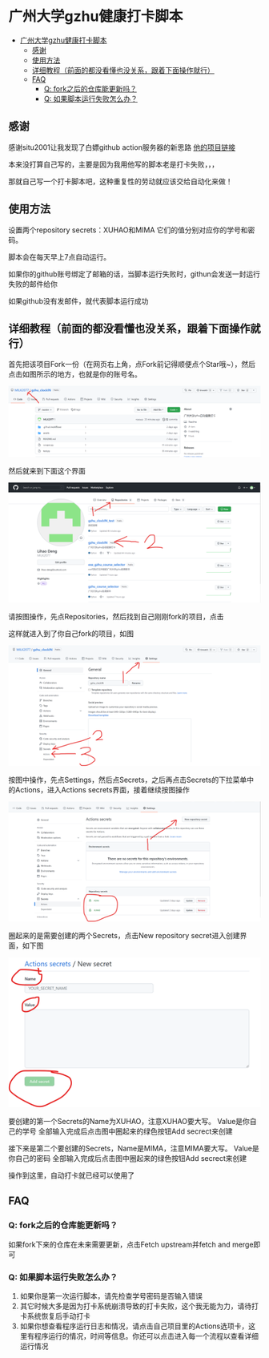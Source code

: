 # 广州大学gzhu健康打卡脚本

<!-- @import "[TOC]" {cmd="toc" depthFrom=1 depthTo=6 orderedList=false} -->

<!-- code_chunk_output -->

- [广州大学gzhu健康打卡脚本](#广州大学gzhu健康打卡脚本)
  - [感谢](#感谢)
  - [使用方法](#使用方法)
  - [详细教程（前面的都没看懂也没关系，跟着下面操作就行）](#详细教程前面的都没看懂也没关系跟着下面操作就行)
  - [FAQ](#faq)
    - [Q: fork之后的仓库能更新吗？](#q-fork之后的仓库能更新吗)
    - [Q: 如果脚本运行失败怎么办？](#q-如果脚本运行失败怎么办)

<!-- /code_chunk_output -->

## 感谢

感谢situ2001让我发现了白嫖github action服务器的新思路
[他的项目链接](https://github.com/situ2001/gzhu_no_clock_in)

本来没打算自己写的，主要是因为我用他写的脚本老是打卡失败，，，

那就自己写一个打卡脚本吧，这种重复性的劳动就应该交给自动化来做！

## 使用方法

设置两个repository secrets：XUHAO和MIMA
它们的值分别对应你的学号和密码。

脚本会在每天早上7点自动运行。

如果你的github账号绑定了邮箱的话，当脚本运行失败时，githun会发送一封运行失败的邮件给你

如果github没有发邮件，就代表脚本运行成功

## 详细教程（前面的都没看懂也没关系，跟着下面操作就行）

首先把该项目Fork一份（在网页右上角，点Fork前记得顺便点个Star哦~），然后点击如图所示的地方，也就是你的账号名。

![1](/assets/1.png)

然后就来到下面这个界面

![2](/assets/2.png)

请按图操作，先点Repositories，然后找到自己刚刚fork的项目，点击

这样就进入到了你自己fork的项目，如图

![3](/assets/3.png)

按图中操作，先点Settings，然后点Secrets，之后再点击Secrets的下拉菜单中的Actions，进入Actions secrets界面，接着继续按图操作

![4](/assets/4.png)

圈起来的是需要创建的两个Secrets，点击New repository secret进入创建界面，如下图

![5](/assets/5.png)

要创建的第一个Secrets的Name为XUHAO，注意XUHAO要大写。
Value是你自己的学号
全部输入完成后点击图中圈起来的绿色按钮Add secrect来创建

接下来是第二个要创建的Secrets，Name是MIMA，注意MIMA要大写。
Value是你自己的密码
全部输入完成后点击图中圈起来的绿色按钮Add secrect来创建

操作到这里，自动打卡就已经可以使用了

## FAQ

### Q: fork之后的仓库能更新吗？

如果fork下来的仓库在未来需要更新，点击Fetch upstream并fetch and merge即可

### Q: 如果脚本运行失败怎么办？

1. 如果你是第一次运行脚本，请先检查学号密码是否输入错误
2. 其它时候大多是因为打卡系统崩溃导致的打卡失败，这个我无能为力，请待打卡系统恢复后手动打卡
3. 如果你想查看程序运行日志和情况，请点击自己项目里的Actions选项卡，这里有程序运行的情况，时间等信息。你还可以点击进入每一个流程以查看详细运行情况
